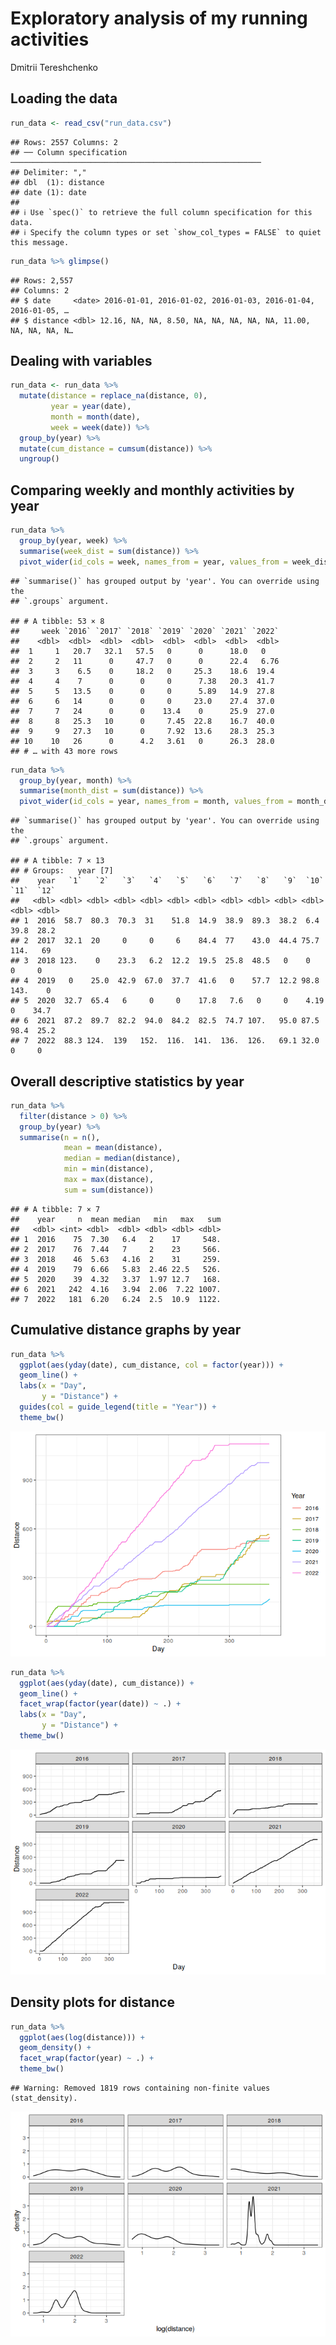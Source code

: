 Exploratory analysis of my running activities
================
Dmitrii Tereshchenko

## Loading the data

``` r
run_data <- read_csv("run_data.csv")
```

    ## Rows: 2557 Columns: 2
    ## ── Column specification ────────────────────────────────────────────────────────
    ## Delimiter: ","
    ## dbl  (1): distance
    ## date (1): date
    ## 
    ## ℹ Use `spec()` to retrieve the full column specification for this data.
    ## ℹ Specify the column types or set `show_col_types = FALSE` to quiet this message.

``` r
run_data %>% glimpse()
```

    ## Rows: 2,557
    ## Columns: 2
    ## $ date     <date> 2016-01-01, 2016-01-02, 2016-01-03, 2016-01-04, 2016-01-05, …
    ## $ distance <dbl> 12.16, NA, NA, 8.50, NA, NA, NA, NA, NA, 11.00, NA, NA, NA, N…

## Dealing with variables

``` r
run_data <- run_data %>% 
  mutate(distance = replace_na(distance, 0),
         year = year(date),
         month = month(date),
         week = week(date)) %>%
  group_by(year) %>% 
  mutate(cum_distance = cumsum(distance)) %>%
  ungroup()
```

## Comparing weekly and monthly activities by year

``` r
run_data %>% 
  group_by(year, week) %>%
  summarise(week_dist = sum(distance)) %>%
  pivot_wider(id_cols = week, names_from = year, values_from = week_dist)
```

    ## `summarise()` has grouped output by 'year'. You can override using the
    ## `.groups` argument.

    ## # A tibble: 53 × 8
    ##     week `2016` `2017` `2018` `2019` `2020` `2021` `2022`
    ##    <dbl>  <dbl>  <dbl>  <dbl>  <dbl>  <dbl>  <dbl>  <dbl>
    ##  1     1   20.7   32.1   57.5   0      0      18.0   0   
    ##  2     2   11      0     47.7   0      0      22.4   6.76
    ##  3     3    6.5    0     18.2   0     25.3    18.6  19.4 
    ##  4     4    7      0      0     0      7.38   20.3  41.7 
    ##  5     5   13.5    0      0     0      5.89   14.9  27.8 
    ##  6     6   14      0      0     0     23.0    27.4  37.0 
    ##  7     7   24      0      0    13.4    0      25.9  27.0 
    ##  8     8   25.3   10      0     7.45  22.8    16.7  40.0 
    ##  9     9   27.3   10      0     7.92  13.6    28.3  25.3 
    ## 10    10   26      0      4.2   3.61   0      26.3  28.0 
    ## # … with 43 more rows

``` r
run_data %>% 
  group_by(year, month) %>%
  summarise(month_dist = sum(distance)) %>%
  pivot_wider(id_cols = year, names_from = month, values_from = month_dist)
```

    ## `summarise()` has grouped output by 'year'. You can override using the
    ## `.groups` argument.

    ## # A tibble: 7 × 13
    ## # Groups:   year [7]
    ##    year   `1`   `2`   `3`   `4`   `5`   `6`   `7`   `8`   `9`  `10`  `11`  `12`
    ##   <dbl> <dbl> <dbl> <dbl> <dbl> <dbl> <dbl> <dbl> <dbl> <dbl> <dbl> <dbl> <dbl>
    ## 1  2016  58.7  80.3  70.3  31    51.8  14.9  38.9  89.3  38.2  6.4   39.8  28.2
    ## 2  2017  32.1  20     0     0     6    84.4  77    43.0  44.4 75.7  114.   69  
    ## 3  2018 123.    0    23.3   6.2  12.2  19.5  25.8  48.5   0    0      0     0  
    ## 4  2019   0    25.0  42.9  67.0  37.7  41.6   0    57.7  12.2 98.8  143.    0  
    ## 5  2020  32.7  65.4   6     0     0    17.8   7.6   0     0    4.19   0    34.7
    ## 6  2021  87.2  89.7  82.2  94.0  84.2  82.5  74.7 107.   95.0 87.5   98.4  25.2
    ## 7  2022  88.3 124.  139   152.  116.  141.  136.  126.   69.1 32.0    0     0

## Overall descriptive statistics by year

``` r
run_data %>% 
  filter(distance > 0) %>%
  group_by(year) %>%
  summarise(n = n(), 
            mean = mean(distance), 
            median = median(distance), 
            min = min(distance),
            max = max(distance), 
            sum = sum(distance))
```

    ## # A tibble: 7 × 7
    ##    year     n  mean median   min   max   sum
    ##   <dbl> <int> <dbl>  <dbl> <dbl> <dbl> <dbl>
    ## 1  2016    75  7.30   6.4   2    17     548.
    ## 2  2017    76  7.44   7     2    23     566.
    ## 3  2018    46  5.63   4.16  2    31     259.
    ## 4  2019    79  6.66   5.83  2.46 22.5   526.
    ## 5  2020    39  4.32   3.37  1.97 12.7   168.
    ## 6  2021   242  4.16   3.94  2.06  7.22 1007.
    ## 7  2022   181  6.20   6.24  2.5  10.9  1122.

## Cumulative distance graphs by year

``` r
run_data %>% 
  ggplot(aes(yday(date), cum_distance, col = factor(year))) + 
  geom_line() + 
  labs(x = "Day", 
       y = "Distance") + 
  guides(col = guide_legend(title = "Year")) + 
  theme_bw()
```

![](run_data_analysis_files/figure-gfm/unnamed-chunk-6-1.png)<!-- -->

``` r
run_data %>% 
  ggplot(aes(yday(date), cum_distance)) + 
  geom_line() + 
  facet_wrap(factor(year(date)) ~ .) + 
  labs(x = "Day", 
       y = "Distance") + 
  theme_bw()
```

![](run_data_analysis_files/figure-gfm/unnamed-chunk-7-1.png)<!-- -->

## Density plots for distance

``` r
run_data %>% 
  ggplot(aes(log(distance))) + 
  geom_density() + 
  facet_wrap(factor(year) ~ .) + 
  theme_bw()
```

    ## Warning: Removed 1819 rows containing non-finite values (stat_density).

![](run_data_analysis_files/figure-gfm/unnamed-chunk-8-1.png)<!-- -->
